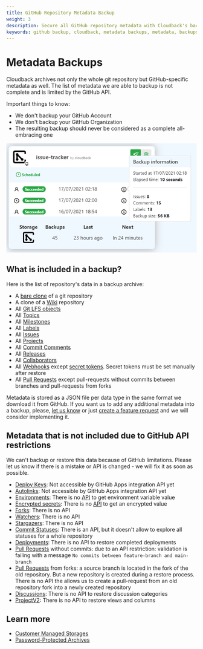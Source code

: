 ```yaml
---
title: GitHub Repository Metadata Backup
weight: 3
description: Secure all GitHub repository metadata with Cloudback's backups
keywords: github backup, cloudback, metadata backups, metadata, backups, github, repository, repositories
---
```


# Metadata Backups

Cloudback archives not only the whole git repository but GitHub-specific metadata as well. The list of metadata we are able to backup is not complete and is limited by the GitHub API.

Important things to know:
- We don't backup your GitHub Account 
- We don't backup your GitHub Organization
- The resulting backup should never be considered as a complete all-embracing one

<img src="/static/features/issue-tracker-metadata.png" alt="Metadata" width="600"/>

## What is included in a backup?

Here is the list of repository's data in a backup archive:

- A [bare clone](https://git-scm.com/docs/git-clone#Documentation/git-clone.txt---bare) of a git repository
- A clone of a [Wiki](https://docs.github.com/en/communities/documenting-your-project-with-wikis/about-wikis) repository
- All [Git LFS objects](https://docs.github.com/en/github/managing-large-files/versioning-large-files/about-git-large-file-storage)
- All [Topics](https://docs.github.com/en/github/administering-a-repository/managing-repository-settings/classifying-your-repository-with-topics)
- All [Milestones](https://docs.github.com/en/issues/using-labels-and-milestones-to-track-work/about-milestones)
- All [Labels](https://docs.github.com/en/issues/using-labels-and-milestones-to-track-work/managing-labels)
- All [Issues](https://docs.github.com/en/issues/tracking-your-work-with-issues/about-issues)
- All [Projects](https://docs.github.com/en/issues/trying-out-the-new-projects-experience/about-projects)
- All [Commit Comments](https://github.blog/2008-04-10-commit-comments/)
- All [Releases](https://docs.github.com/en/github/administering-a-repository/releasing-projects-on-github/about-releases)
- All [Collaborators](https://docs.github.com/en/rest/reference/repos#collaborators)
- All [Webhooks](https://docs.github.com/en/rest/reference/repos#webhooks) except [secret tokens](https://docs.github.com/en/developers/webhooks-and-events/webhooks/securing-your-webhooks#setting-your-secret-token). Secret tokens must be set manually after restore
- All [Pull Requests](https://docs.github.com/articles/using-pull-requests) except pull-requests without commits between branches and pull-requests from forks

Metadata is stored as a JSON file per data type in the same format we download it from GitHub. If you want us to add any additional metadata into a backup, please, [let us know](/contact-us/) or just [create a feature request](https://github.com/cloudback/issue-tracker/issues/new?template=feature_request.md) and we will consider implementing it.

## Metadata that is not included due to GitHub API restrictions

We can't backup or restore this data because of GitHub limitations. Please let us know if there is a mistake or API is changed - we will fix it as soon as possible.

- [Deploy Keys](https://docs.github.com/en/rest/reference/repos#deploy-keys):  Not accessible by GitHub Apps integration API yet
- [Autolinks](https://docs.github.com/en/rest/reference/repos#autolinks): Not accessible by GitHub Apps integration API yet
- [Environments](https://docs.github.com/en/rest/reference/repos#environments): There is no [API](https://docs.github.com/en/rest/reference/actions#get-an-environment-secret) to get environment variable value 
- [Encrypted secrets](https://docs.github.com/en/actions/reference/encrypted-secrets): There is no [API](https://docs.github.com/en/rest/reference/actions#get-a-repository-secret) to get an encrypted value
- [Forks](https://docs.github.com/en/github/collaborating-with-pull-requests/working-with-forks/about-forks): There is no API
- [Watchers](https://docs.github.com/en/github/managing-subscriptions-and-notifications-on-github/setting-up-notifications/about-notifications): There is no API
- [Stargazers](https://docs.github.com/en/rest/reference/activity#starring): There is no API
- [Commit Statuses](https://docs.github.com/en/rest/reference/repos#statuses): There is an API, but it doesn't allow to explore all statuses for a whole repository
- [Deployments](https://docs.github.com/en/rest/reference/repos#deployments): There is no API to restore completed deployments
- [Pull Requests](https://docs.github.com/articles/using-pull-requests) without commits: due to an API restriction: validation is failing with a message `No commits between feature-branch and main-branch`
- [Pull Requests](https://docs.github.com/articles/using-pull-requests) from forks: a source branch is located in the fork of the old repository. But a new repository is created during a restore process. There is no API the allows us to create a pull-request from an old repository fork into a newly created repository
- [Discussions](https://docs.github.com/en/graphql/guides/using-the-graphql-api-for-discussions): There is no API to restore discussion categories
- [ProjectV2](https://docs.github.com/en/issues/planning-and-tracking-with-projects/automating-your-project/using-the-api-to-manage-projects): There is no API to restore views and columns

## Learn more

- [Customer Managed Storages](/features/customer-storages/)
- [Password-Protected Archives](/features/archive/)
